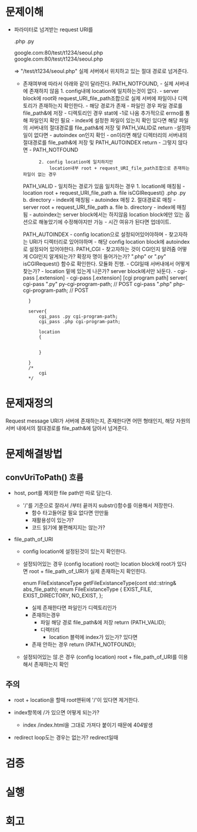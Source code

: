# 문제이해
- 파라미터로 넘겨받는 request URI를 

    .php
    .py

    google.com:80/test/t1234/seoul.php
    google.com:80/test/t1234/seoul.php

    => "/test/t1234/seoul.php"
    실제 서버에서 위치하고 있는 절대 경로로 넘겨준다.
    - 존재여부에 따라서 아래와 같이 달라진다.
        PATH_NOTFOUND,
            - 실제 서버내에 존재하지 않음
                1. config내에 location에 일치하는것이 없다.
                    - server block에 root와 request_URI_file_path조합으로 실제 서버에 파일이나 디렉토리가 존재하는지 확인한다.
                    - 해당 경로가 존재
                        - 파일인 경우
                            파일 경로를 file_path&에 저장
                        - 디렉토리인 경우 stat에 -1로 나옴 추가적으로 errno를 통해 파일인지 확인 필요
                            - index에 설정한 파일이 있는지 확인
                                있다면 해당 파일의 서버내의 절대경로를 file_path&에 저장 및 PATH_VALID로 return
                            -설정파일이 없다면
                                - autoindex on인지 확인
                                    - on이라면 해당 디렉터리의 서버내의 절대경로를 file_path&에 저장 및 PATH_AUTOINDEX return
                                - 그렇지 않다면
                                    - PATH_NOTFOUND

                2. config location에 일치하지만 
                    location내부 root + request_URI_file_path조합으로 존재하는 파일이 없는 경우
		PATH_VALID
            - 일치하는 경로가 있음
                일치하는 경우
                1. location에 매칭됨
                    - location root + request_URI_file_path
                    a. file
                        isCGIRequest()
                        .php
                        .py
                    b. directory
                        - index에 매칭됨
                        - autoindex 매칭
                2. 절대경로로 매칭
                    - server root + request_URI_file_path
                    a. file
                    b. directory
                        - index에 매칭됨
                        - autoindex는 server block에서는 하지않음
                           location block에만 있는 옵션으로 해놓았기에 수정해야지만 가능
                           - 시간 여유가 된다면 업데이트.
                          
		PATH_AUTOINDEX
            - config location으로 설정되어있어야하며
            - 찾고자하는 URI가 디렉터리로 있어야하며
            - 해당 config location block에 autoindex로 설정되어 있어야한다.
		PATH_CGI
            - 찾고자하는 것이 CGI인지 알려줌
            어떻게 CGI인지 알게되는가?
            확장자 명이 들어가는가?
            ".php" or ".py" isCGIRequest() 함수로 확인한다. 모듈화 진행.
            - CGI일때 서버내에서 어떻게 찾는가?
                - location 밑에 있는게 나은가?
                    server block에서만 놔둔다.
                - cgi-pass [.extension]
                - cgi-pass [.extension] [cgi program path]
            server{
                cgi-pass ".py" py-cgi-program-path; // POST
                cgi-pass ".php" php-cgi-program-path; // POST

            }

            server{
                cgi_pass .py cgi-program-path;
                cgi_pass .php cgi-program-path;

                location 
                {

                    
                }
                
            }
            /*
                cgi
            */




# 문제재정의
Request message URI가 서버에 존재하는지, 존재한다면 어떤 형태인지, 해당 자원의 서버 내에서의 절대경로를 file_path&에 담아서 넘겨준다.


# 문제해결방법
## convUriToPath() 흐름
- host, port를 제외한 file path만 따로 담는다.
    - '/'를 기준으로 잘라서  /부터 끝까지 substr()함수를 이용해서 저장한다.
        <!-- const std::string& getFilePathFromRequestURI(const std::string& request_URI); -->
        - 함수 타고들어갈 필요 없다면 안만듦
        - 재활용성이 있는가?
        - 코드 읽기에 불편해지지는 않는가?

- file_path_of_URI
    - config location에 설정된것이 있는지 확인한다.
    - 설정되어있는 경우 (config location)
        root는 location block에 root가 있다면 
        root + file_path_of_URI가 실제 존재하는지 확인힌다.
        <!-- bool    isExistPath(cont std::string& abs_file_path); -->
        <!-- File Path Existance Type  -->
        enum FileExistanceType getFileExistanceType(cont std::string& abs_file_path);
        enum FileExistanceType 
        {
            EXIST_FILE,
            EXIST_DIRECTORY,
            NO_EXIST,
        };
        
        
        - 실제 존재한다면 파일인가 디렉토리인가
        - 존재하는경우
            - 파일
                해당 경로 file_path&에 저장
                return (PATH_VALID);
            - 디렉터리
                - location 블럭에 index가 있는가?
                    있다면
        - 존재 안하는 경우
            return (PATH_NOTFOUND);
    - 설정되어있는 않.은 경우 (config location)
        root + file_path_of_URI를 이용해서 존재하는지 확인

## 주의
- root + location을 할때 root맨뒤에 '/'이 있다면 제거한다.
- index항목에 /가 있으면 어떻게 되는가?
    - index /index.html을 그대로 가져다 붙이기 때문에 404발생

- redirect loop도는 경우는 없는가?
    redirect일때 
    


# 검증



# 실행



# 회고 



# 